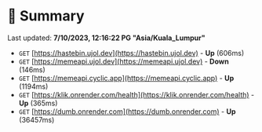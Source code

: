 # 📖 Summary
Last updated: **7/10/2023, 12:16:22 PG "Asia/Kuala_Lumpur"**

- `GET` [https://hastebin.ujol.dev](https://hastebin.ujol.dev) - **Up** (606ms)
- `GET` [https://memeapi.ujol.dev](https://memeapi.ujol.dev) - **Down** (146ms)
- `GET` [https://memeapi.cyclic.app](https://memeapi.cyclic.app) - **Up** (1194ms)
- `GET` [https://klik.onrender.com/health](https://klik.onrender.com/health) - **Up** (365ms)
- `GET` [https://dumb.onrender.com](https://dumb.onrender.com) - **Up** (36457ms)
